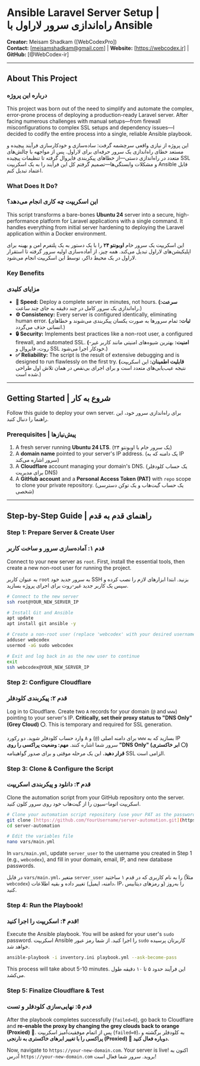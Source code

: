 # Ansible Laravel Server Setup | راه‌اندازی سرور لاراول با Ansible

**Creator:** Meisam Shadkam ([WebCodexPro])  
**Contact:** [meisamshadkam@gmail.com] | **Website:** [https://webcodex.ir] | **GitHub:** [@WebCodex-ir]

---

## About This Project
### درباره این پروژه

This project was born out of the need to simplify and automate the complex, error-prone process of deploying a production-ready Laravel server. After facing numerous challenges with manual setups—from firewall misconfigurations to complex SSL setups and dependency issues—I decided to codify the entire process into a single, reliable Ansible playbook.

این پروژه از نیازی واقعی سرچشمه گرفت: ساده‌سازی و خودکارسازی فرآیند پیچیده و مستعد خطای راه‌اندازی یک سرور حرفه‌ای برای لاراول. پس از مواجهه با چالش‌های متعدد در راه‌اندازی دستی—از خطاهای پیکربندی فایروال گرفته تا تنظیمات پیچیده SSL و مشکلات وابستگی‌ها—تصمیم گرفتم کل این فرآیند را به یک اسکریپت Ansible قابل اعتماد تبدیل کنم.

### What Does It Do?
### این اسکریپت چه کاری انجام می‌دهد؟

This script transforms a bare-bones **Ubuntu 24** server into a secure, high-performance platform for Laravel applications with a single command. It handles everything from initial server hardening to deploying the Laravel application within a Docker environment.

این اسکریپت یک سرور خام **اوبونتو ۲۴** را با یک دستور به یک پلتفرم امن و بهینه برای اپلیکیشن‌های لاراول تبدیل می‌کند. همه چیز، از آماده‌سازی اولیه سرور گرفته تا استقرار لاراول در یک محیط داکر، توسط این اسکریپت انجام می‌شود.

### Key Benefits
### مزایای کلیدی

* **🚀 Speed:** Deploy a complete server in minutes, not hours.
    **(سرعت:** راه‌اندازی یک سرور کامل در چند دقیقه به جای چند ساعت.)
* **⚙️ Consistency:** Every server is configured identically, eliminating human error.
    **(ثبات:** تمام سرورها به صورت یکسان پیکربندی می‌شوند و خطاهای انسانی حذف می‌گردد.)
* **🔒 Security:** Implements best practices like a non-root user, a configured firewall, and automated SSL.
    **(امنیت:** بهترین شیوه‌های امنیتی مانند کاربر غیر-روت، فایروال و SSL خودکار اجرا می‌شود.)
* **✅ Reliability:** The script is the result of extensive debugging and is designed to run flawlessly on the first try.
    **(قابلیت اطمینان:** این اسکریپت نتیجه عیب‌یابی‌های متعدد است و برای اجرای بی‌نقص در همان تلاش اول طراحی شده است.)

---

## Getting Started | شروع به کار

Follow this guide to deploy your own server.
برای راه‌اندازی سرور خود، این راهنما را دنبال کنید.

### Prerequisites | پیش‌نیازها

1.  A fresh server running **Ubuntu 24 LTS**. (یک سرور خام با اوبونتو ۲۴)
2.  A **domain name** pointed to your server's IP address. (یک دامنه که به IP سرور اشاره می‌کند)
3.  A **Cloudflare** account managing your domain's DNS. (یک حساب کلودفلر برای مدیریت DNS)
4.  A **GitHub account** and a **Personal Access Token (PAT)** with `repo` scope to clone your private repository. (یک حساب گیت‌هاب و یک توکن دسترسی شخصی)

---

## Step-by-Step Guide | راهنمای قدم به قدم

### Step 1: Prepare Server & Create User
### قدم ۱: آماده‌سازی سرور و ساخت کاربر

Connect to your new server as `root`. First, install the essential tools, then create a new non-root user for running the project.

به عنوان کاربر `root` به سرور جدید خود SSH بزنید. ابتدا ابزارهای لازم را نصب کرده و سپس یک کاربر جدید غیر-روت برای اجرای پروژه بسازید.

```bash
# Connect to the new server
ssh root@YOUR_NEW_SERVER_IP

# Install Git and Ansible
apt update
apt install git ansible -y

# Create a non-root user (replace 'webcodex' with your desired username)
adduser webcodex
usermod -aG sudo webcodex

# Exit and log back in as the new user to continue
exit
ssh webcodex@YOUR_NEW_SERVER_IP
````

### Step 2: Configure Cloudflare

### قدم ۲: پیکربندی کلودفلر

Log in to Cloudflare. Create two `A` records for your domain (`@` and `www`) pointing to your server's IP. **Critically, set their proxy status to "DNS Only" (Grey Cloud) ⚪**. This is temporary and required for SSL generation.

وارد حساب کلودفلر شوید. دو رکورد `A` برای دامنه اصلی (`@`) و `www` بسازید که به IP سرور شما اشاره کنند. **مهم: وضعیت پراکسی را روی "DNS Only" (ابر خاکستری ⚪) قرار دهید.** این یک مرحله موقتی و برای صدور گواهینامه SSL الزامی است.

### Step 3: Clone & Configure the Script

### قدم ۳: دانلود و پیکربندی اسکریپت

Clone the automation script from your GitHub repository onto the server.
اسکریپت اتوما-سیون را از گیت‌هاب خود روی سرور کلون کنید.

```bash
# Clone your automation script repository (use your PAT as the password)
git clone [https://github.com/YourUsername/server-automation.git](https://github.com/YourUsername/server-automation.git)
cd server-automation

# Edit the variables file
nano vars/main.yml
```

In `vars/main.yml`, update `server_user` to the username you created in Step 1 (e.g., `webcodex`), and fill in your domain, email, IP, and new database passwords.

در فایل `vars/main.yml`، متغیر `server_user` را به نام کاربری که در قدم ۱ ساختید (مثلاً `webcodex`) تغییر داده و بقیه اطلاعات (دامنه، ایمیل، IP، و رمزهای دیتابیس) را به‌روز کنید.

### Step 4: Run the Playbook\!

### قدم ۴: اسکریپت را اجرا کنید\!

Execute the Ansible playbook. You will be asked for your user's `sudo` password.
اسکریپت Ansible را اجرا کنید. از شما رمز عبور `sudo` کاربرتان پرسیده خواهد شد.

```bash
ansible-playbook -i inventory.ini playbook.yml --ask-become-pass
```

This process will take about 5-10 minutes.
این فرآیند حدود ۵ تا ۱۰ دقیقه طول می‌کشد.

### Step 5: Finalize Cloudflare & Test

### قدم ۵: نهایی‌سازی کلودفلر و تست

After the playbook completes successfully (`failed=0`), go back to Cloudflare and **re-enable the proxy by changing the grey clouds back to orange (Proxied) 🔶**.
پس از اتمام موفقیت‌آمیز اسکریپت (`failed=0`)، به کلودفلر برگشته و **پراکسی را با تغییر ابرهای خاکستری به نارنجی (Proxied) 🔶 دوباره فعال کنید.**

Now, navigate to `https://your-new-domain.com`. Your server is live\!
اکنون به آدرس `https://your-new-domain.com` بروید. سرور شما فعال است\!

```
```
